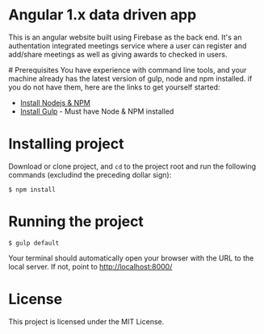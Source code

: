 # Angular 1.x data driven app
This is an angular website built using Firebase as the back end. It's an authentation integrated meetings service where a user can register and add/share meetings as well as giving awards to checked in users. 

# Prerequisites
You have experience with command line tools, and your machine already has the latest version of gulp, node and npm installed. if you do not have them, here are the links to get yourself started: 
* [Install Nodejs & NPM](https://docs.npmjs.com/getting-started/installing-node)
* [Install Gulp](https://github.com/gulpjs/gulp/blob/master/docs/getting-started.md) - Must have Node & NPM installed

# Installing project
Download or clone project, and `cd` to the project root and run the following commands (excludind the preceding dollar sign):

```
$ npm install
```

# Running the project
```
$ gulp default
```
Your terminal should automatically open your browser with the URL to the local server. If not, point to <http://localhost:8000/>


# License
This project is licensed under the MIT License.



